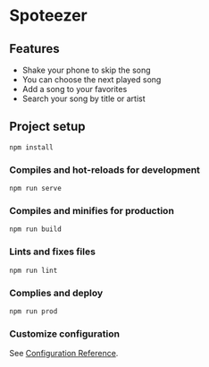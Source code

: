 # Spoteezer

## Features

- Shake your phone to skip the song
- You can choose the next played song
- Add a song to your favorites
- Search your song by title or artist

## Project setup

```
npm install
```

### Compiles and hot-reloads for development

```
npm run serve
```

### Compiles and minifies for production

```
npm run build
```

### Lints and fixes files

```
npm run lint
```

### Complies and deploy

```
npm run prod
```

### Customize configuration

See [Configuration Reference](https://cli.vuejs.org/config/).

